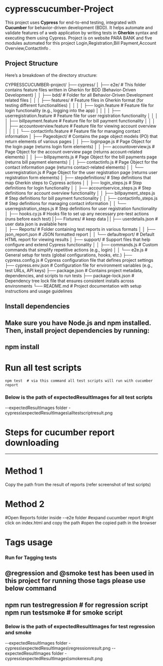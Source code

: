 # cypresscucumber-Project

This project uses **Cypress** for end-to-end testing, integrated with **Cucumber** for behavior-driven development (BDD). It helps automate and validate features of a web application by writing tests in **Gherkin** syntax and executing them using Cypress.
Project is on website PARA BANK and five modules automated for this project Login,Registration,Bill Payment,Account Overview,ContactInfo .


## Project Structure
Here’s a breakdown of the directory structure:
 
CYPRESSCUCUMBER-project/
├── cypress/
│   ├── e2e/                           # This folder contains feature files written in Gherkin for BDD (Behavior-Driven Development)
│   │   ├── bdd/                       # Folder for all Behavior-Driven Development related files
│   │   │   ├── features/              # Feature files in Gherkin format (for testing different functionalities)
│   │   │   │   ├── login.feature      # Feature file for login functionality (e.g., logging into the app)
│   │   │   │   ├── userregistration.feature  # Feature file for user registration functionality
│   │   │   │   ├── billpayment.feature   # Feature file for bill payment functionality
│   │   │   │   ├── accountoverview.feature  # Feature file for viewing account overview
│   │   │   │   └── contactinfo.feature    # Feature file for managing contact information
│   ├── Pageobject/                     # Contains the page object models (PO) that return elements of various pages
│   │   ├── loginpage.js                # Page Object for the login page (returns login form elements)
│   │   ├── accountoverview.js          # Page Object for the account overview page (returns account-related elements)
│   │   ├── billpayments.js             # Page Object for the bill payments page (returns bill payment elements)
│   │   ├── contactinfo.js              # Page Object for the contact information page (returns contact-related elements)
│   │   └── userregistration.js        # Page Object for the user registration page (returns user registration form elements)
│   ├── stepdefinitions/                # Step definitions that map Gherkin steps to Cypress actions
│   │   ├── login_steps.js              # Step definitions for login functionality
│   │   ├── accountservice_steps.js     # Step definitions for account overview functionality
│   │   ├── billpayment_steps.js        # Step definitions for bill payment functionality
│   │   ├── contactinfo_steps.js        # Step definitions for managing contact information
│   │   └── userregistration_steps.js  # Step definitions for user registration functionality
│   ├── hooks.cy.js                    # Hooks file to set up any necessary pre-test actions (runs before each test)
|   |──  Fixtures/                     # keep data
|   |    ├── userdetails.json          # user data json is available here               
│   ├── Reports/                       # Folder containing test reports in various formats
│   │   ├── json_report.json           # JSON formatted report
│   │   └── defaultreport/             # Default HTML report for viewing results
│   ├── support/                       # Support files that help configure and extend Cypress functionality
│   │   ├── commands.js                # Custom commands that simplify repetitive actions (e.g., login)
│   │   └── e2e.js                     # General setup for tests (global configurations, hooks, etc.)
├── cypress.config.js                  # Cypress configuration file that defines project settings
├── cypress.env.json                   # Configuration file for environment variables (e.g., test URLs, API keys)
├── package.json                       # Contains project metadata, dependencies, and scripts to run tests
├── package-lock.json                  # Dependency tree lock file that ensures consistent installs across environments
└── README.md                          # Project documentation with setup instructions and usage guidelines


## Install dependencies
Make sure you have Node.js and npm installed. Then, install project dependencies by running:
-------------
npm install
-------------

# Run  all test scripts

```
npm test  # via this command all test scripts will run with cucumber report 

```  
### Below is the path of expectedResultImages for all test scripts
--expectedResultImages folder - cypress\expectedResultImages\alltestscriptresult.png

# Steps for cucumber report downloading  
----
# Method 1
Copy the path from the result of reports (refer screenshot of test scripts)

# Method 2
#Open Reports folder inside --e2e folder
#expand cucumber report 
#right click on index.html and copy the path
#open the copied path in the browser

# Tags usage

### Run for Tagging tests

@regression and @smoke test has been used in this project for running those tags please use below command
----
npm run testregression  # for regression script
npm run testsmoke       # for smoke script
----

 ### Below is the path of expectedResultImages for test regression and smoke
--expectedResultImages folder - cypress\expectedResultImages\regressionresult.png
--expectedResultImages folder - cypress\expectedResultImages\smokeresult.png



















 